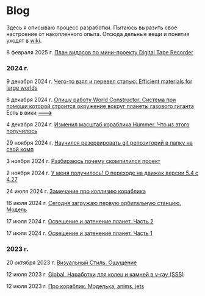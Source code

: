 # Blog

Здесь я описываю процесс разработки. Пытаюсь выразить свое настроение от накопленного опыта. Отсюда дельные вещи и понятия уходят в [wiki](https://github.com/wiresoftshade/The-Rings-wiki-blog/tree/main/wiki).

8 февраля 2025 г. [План видосов по мини-проекту Digital Tape Recorder](2025/08feb2025_DTRnotes.md)

### 2024 г.

9 декабря 2024 г. [Чего-то взял и перевел статью: Efficient materials for large worlds](2024/2024dec09.md)

8 декабря 2024 г. [Опишу работу World Constructor. Система при помощи которой строится окружение вокруг планеты газового гиганта](2024/08dec2024_worknotes.md) Есть в вики [**--->**](../wiki/WorldConstructor.md)

4 декабря 2024 г. [Изменил масштаб кораблика Hummer. Что из этого получилось](2024/04dec2024_worknotes.md)

29 ноября 2024 г. [Научился резервировать git репозиторий в папку на свой комп](2024/29nov2024_worknotes.md)

3 ноября 2024 г. [Разбираюсь почему скомпилился проект](2024/03nov2024_worknotes.md)

2 ноября 2024 г. [У меня получилось! О переходе на движок версии 5.4 с 4.27](2024/02nov2024_worknotes.md)

24 июля 2024 г. [Замечание про коллизию кораблика](2024/24Jul2024_worknotes.md)

16 июля 2024 г. [Сегодня загружаю первую орбитальную станцию. Модель](2024/1607_station_worknotes.md)

17 июля 2024 г. [Освещение и затенение планет. Часть 2](2024/Освещение-и-затенение-планет-Часть-2.md)

17 июля 2024 г. [Освещение и затенение планет. Часть 1](2024/Освещение-и-затенение-планет-Часть-1.md)

### 2023 г.

20 октября 2023 г. [Визуальный Стиль. Ощущение](2023/20Oct2023_worknotes.md)

12 июля 2023 г. [Global. Наработки для колец и камней в v-ray (SSS)](2023/12Jul2023_worknotes.md)

12 июля 2023 г. [Про кораблик. Моделька, anims, jets](2023/12Jul2023_2_worknotes.md)
